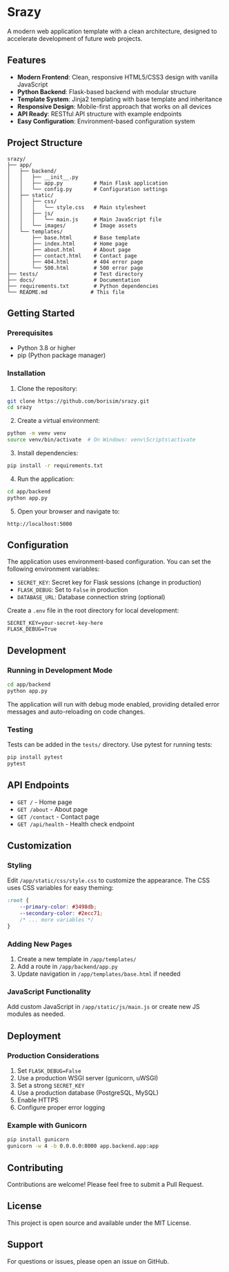 # Srazy

A modern web application template with a clean architecture, designed to accelerate development of future web projects.

## Features

- **Modern Frontend**: Clean, responsive HTML5/CSS3 design with vanilla JavaScript
- **Python Backend**: Flask-based backend with modular structure
- **Template System**: Jinja2 templating with base template and inheritance
- **Responsive Design**: Mobile-first approach that works on all devices
- **API Ready**: RESTful API structure with example endpoints
- **Easy Configuration**: Environment-based configuration system

## Project Structure

```
srazy/
├── app/
│   ├── backend/
│   │   ├── __init__.py
│   │   ├── app.py          # Main Flask application
│   │   └── config.py       # Configuration settings
│   ├── static/
│   │   ├── css/
│   │   │   └── style.css   # Main stylesheet
│   │   ├── js/
│   │   │   └── main.js     # Main JavaScript file
│   │   └── images/         # Image assets
│   └── templates/
│       ├── base.html       # Base template
│       ├── index.html      # Home page
│       ├── about.html      # About page
│       ├── contact.html    # Contact page
│       ├── 404.html        # 404 error page
│       └── 500.html        # 500 error page
├── tests/                  # Test directory
├── docs/                   # Documentation
├── requirements.txt        # Python dependencies
└── README.md              # This file
```

## Getting Started

### Prerequisites

- Python 3.8 or higher
- pip (Python package manager)

### Installation

1. Clone the repository:
```bash
git clone https://github.com/borisim/srazy.git
cd srazy
```

2. Create a virtual environment:
```bash
python -m venv venv
source venv/bin/activate  # On Windows: venv\Scripts\activate
```

3. Install dependencies:
```bash
pip install -r requirements.txt
```

4. Run the application:
```bash
cd app/backend
python app.py
```

5. Open your browser and navigate to:
```
http://localhost:5000
```

## Configuration

The application uses environment-based configuration. You can set the following environment variables:

- `SECRET_KEY`: Secret key for Flask sessions (change in production)
- `FLASK_DEBUG`: Set to `False` in production
- `DATABASE_URL`: Database connection string (optional)

Create a `.env` file in the root directory for local development:

```env
SECRET_KEY=your-secret-key-here
FLASK_DEBUG=True
```

## Development

### Running in Development Mode

```bash
cd app/backend
python app.py
```

The application will run with debug mode enabled, providing detailed error messages and auto-reloading on code changes.

### Testing

Tests can be added in the `tests/` directory. Use pytest for running tests:

```bash
pip install pytest
pytest
```

## API Endpoints

- `GET /` - Home page
- `GET /about` - About page
- `GET /contact` - Contact page
- `GET /api/health` - Health check endpoint

## Customization

### Styling

Edit `/app/static/css/style.css` to customize the appearance. The CSS uses CSS variables for easy theming:

```css
:root {
    --primary-color: #3498db;
    --secondary-color: #2ecc71;
    /* ... more variables */
}
```

### Adding New Pages

1. Create a new template in `/app/templates/`
2. Add a route in `/app/backend/app.py`
3. Update navigation in `/app/templates/base.html` if needed

### JavaScript Functionality

Add custom JavaScript in `/app/static/js/main.js` or create new JS modules as needed.

## Deployment

### Production Considerations

1. Set `FLASK_DEBUG=False`
2. Use a production WSGI server (gunicorn, uWSGI)
3. Set a strong `SECRET_KEY`
4. Use a production database (PostgreSQL, MySQL)
5. Enable HTTPS
6. Configure proper error logging

### Example with Gunicorn

```bash
pip install gunicorn
gunicorn -w 4 -b 0.0.0.0:8000 app.backend.app:app
```

## Contributing

Contributions are welcome! Please feel free to submit a Pull Request.

## License

This project is open source and available under the MIT License.

## Support

For questions or issues, please open an issue on GitHub.
